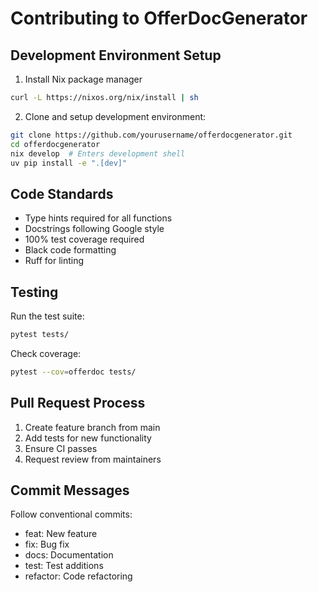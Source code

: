 # Contributing to OfferDocGenerator

## Development Environment Setup

1. Install Nix package manager
```bash
curl -L https://nixos.org/nix/install | sh
```

2. Clone and setup development environment:
```bash
git clone https://github.com/yourusername/offerdocgenerator.git
cd offerdocgenerator
nix develop  # Enters development shell
uv pip install -e ".[dev]"
```

## Code Standards

- Type hints required for all functions
- Docstrings following Google style
- 100% test coverage required
- Black code formatting
- Ruff for linting

## Testing

Run the test suite:
```bash
pytest tests/
```

Check coverage:
```bash
pytest --cov=offerdoc tests/
```

## Pull Request Process

1. Create feature branch from main
2. Add tests for new functionality
3. Ensure CI passes
4. Request review from maintainers

## Commit Messages

Follow conventional commits:
- feat: New feature
- fix: Bug fix
- docs: Documentation
- test: Test additions
- refactor: Code refactoring
